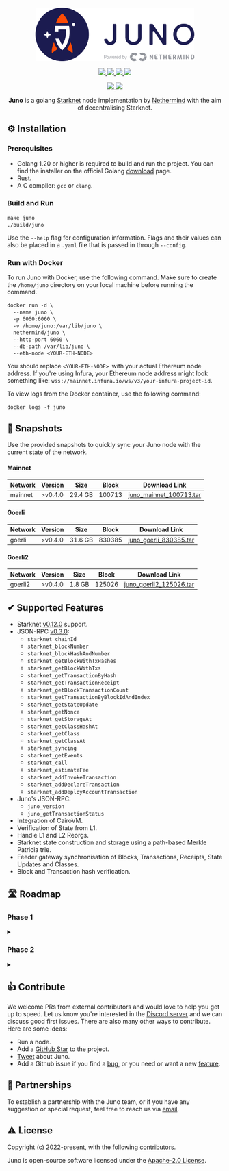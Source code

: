 <p align="center">
  <a href="https://github.com/NethermindEth/juno">
    <img alt="Juno Logo" height="125" src="./.github/Juno_Dark_Powered_by_Nethermind.png">
  </a>
  <br>
</p>

<p align="center">
  <a href="https://pkg.go.dev/github.com/NethermindEth/juno">
    <img src="https://pkg.go.dev/badge/github.com/NethermindEth/juno.svg">
  </a>
  <a href="https://goreportcard.com/report/github.com/NethermindEth/juno">
    <img src="https://goreportcard.com/badge/github.com/NethermindEth/juno">
  </a>
  <a href="https://github.com/NethermindEth/juno/actions">
    <img src="https://github.com/NethermindEth/juno/actions/workflows/juno-test.yml/badge.svg">
  </a>
  <a href="https://codecov.io/gh/NethermindEth/juno">
    <img src="https://codecov.io/gh/NethermindEth/juno/branch/main/graph/badge.svg">
  </a>

</p>
<p align="center">
  <a href="https://discord.gg/TcHbSZ9ATd">
    <img src="https://img.shields.io/badge/Discord-5865F2?style=for-the-badge&logo=discord&logoColor=white">
  </a>
  <a href="https://twitter.com/nethermindeth?s=20&t=xLC_xrid_f17DJqdJ2EZnA">
    <img src="https://img.shields.io/badge/Twitter-1DA1F2?style=for-the-badge&logo=twitter&logoColor=white">
  </a>
</p>


<p align="center">
  <b>Juno</b> is a golang <a href="https://starknet.io/">Starknet</a> node implementation by <a href="https://nethermind.io/">Nethermind</a> with the aim of decentralising Starknet.
</p>

## ⚙️ Installation

### Prerequisites

- Golang 1.20 or higher is required to build and run the project. You can find the installer on
  the official Golang [download](https://go.dev/doc/install) page.
- [Rust](https://www.rust-lang.org/tools/install).
- A C compiler: `gcc` or `clang`.

### Build and Run

```shell
make juno
./build/juno
```
Use the `--help` flag for configuration information.
Flags and their values can also be placed in a `.yaml` file that is passed in through `--config`.

### Run with Docker

To run Juno with Docker, use the following command. Make sure to create the `/home/juno` directory on your local machine before running the command.

```shell
docker run -d \
  --name juno \
  -p 6060:6060 \
  -v /home/juno:/var/lib/juno \
  nethermind/juno \
  --http-port 6060 \
  --db-path /var/lib/juno \
  --eth-node <YOUR-ETH-NODE>
```

You should replace `<YOUR-ETH-NODE> `with your actual Ethereum node address.
If you're using Infura, your Ethereum node address might look something like: `wss://mainnet.infura.io/ws/v3/your-infura-project-id`.

To view logs from the Docker container, use the following command:

```shell
docker logs -f juno
```

## 📸 Snapshots

Use the provided snapshots to quickly sync your Juno node with the current state of the network. 

#### Mainnet

| Network | Version | Size | Block | Download Link |
| ------- | ------- | ---- | ----- | ------------- |
| mainnet | >v0.4.0  | 29.4 GB | 100713 | [juno_mainnet_100713.tar](https://juno-snapshot.s3.us-east-2.amazonaws.com/mainnet/juno_mainnet_v0.4.0_100713.tar) |

#### Goerli

| Network | Version | Size | Block | Download Link |
| ------- | ------- | ---- | ----- | ------------- |
| goerli | >v0.4.0 | 31.6 GB | 830385 | [juno_goerli_830385.tar](https://juno-snapshot.s3.us-east-2.amazonaws.com/goerli/juno_goerli_v0.4.0_830385.tar) |

#### Goerli2

| Network | Version | Size | Block | Download Link |
| ------- | ------- | ---- | ----- | ------------- |
| goerli2 | >v0.4.0 | 1.8 GB | 125026 | [juno_goerli2_125026.tar](https://juno-snapshot.s3.us-east-2.amazonaws.com/goerli2/juno_goerli2_v0.4.0_125026.tar) |

## ✔ Supported Features

- Starknet [v0.12.0](https://www.starknet.io/en/posts/ecosystem/starknet-quantum-leap-major-throughput-improvements-are-here) support.
- JSON-RPC [v0.3.0](https://github.com/starkware-libs/starknet-specs/releases/tag/v0.3.0):
  - `starknet_chainId`
  - `starknet_blockNumber`
  - `starknet_blockHashAndNumber`
  - `starknet_getBlockWithTxHashes`
  - `starknet_getBlockWithTxs`
  - `starknet_getTransactionByHash`
  - `starknet_getTransactionReceipt`
  - `starknet_getBlockTransactionCount`
  - `starknet_getTransactionByBlockIdAndIndex`
  - `starknet_getStateUpdate`
  - `starknet_getNonce`
  - `starknet_getStorageAt`
  - `starknet_getClassHashAt`
  - `starknet_getClass`
  - `starknet_getClassAt`
  - `starknet_syncing`
  - `starknet_getEvents`
  - `starknet_call`
  - `starknet_estimateFee`
  - `starknet_addInvokeTransaction`
  - `starknet_addDeclareTransaction`
  - `starknet_addDeployAccountTransaction`
- Juno's JSON-RPC:
  - `juno_version`
  - `juno_getTransactionStatus`
- Integration of CairoVM. 
- Verification of State from L1.
- Handle L1 and L2 Reorgs.
- Starknet state construction and storage using a path-based Merkle Patricia trie.
- Feeder gateway synchronisation of Blocks, Transactions, Receipts, State Updates and Classes.
- Block and Transaction hash verification.

## 🛣 Roadmap

### Phase 1

<details>
<summary></summary>

* [X] Flat DB implementation of trie
* [X] Go implementation of crypto primitives
  * [X] Pedersen hash
  * [X] Starknet_Keccak
  * [X] Felt
* [X] Feeder gateway synchronisation
  * [X] State Update
  * [X] Blocks
  * [X] Transactions
  * [X] Class
* [X] Implement the following core data structures, and their Hash calculations
  * [X] Blocks
  * [X] Transactions and Transaction Receipts
  * [X] Contracts and Classes
* [X] Storing blocks, transactions and State updates in a local DB
* [X] Basic RPC (in progress)
  * [X] `starknet_chainId`
  * [X] `starknet_blockNumber`
  * [X] `starknet_blockHashAndNumber`
  * [X] `starknet_getBlockWithTxHashes`
  * [X] `starknet_getBlockWithTxs`
  * [X] `starknet_getTransactionByHash`
  * [X] `starknet_getTransactionReceipt`
  * [X] `starknet_getBlockTransactionCount`
  * [X] `starknet_getTransactionByBlockIdAndIndex`
  * [X] `starknet_getStateUpdate`

</details>

### Phase 2

<details>
<summary></summary>

The focus of Phase 2 will be to Verify the state from layer 1 and implement the remaining JSON-RPC endpoints.

* [X] Starknet v0.11.0 support
    * [X] Poseidon state trie support
* [X] Blockchain: implement blockchain reorganization logic.
* [X] Synchronisation: implement verification of state from layer 1.
* [X] JSON-RPC API [v0.3.0](https://github.com/starkware-libs/starknet-specs/releases/tag/v0.3.0):
    * [X] Implement the remaining endpoints:
        * [X] `starknet_syncing`
        * [X] `starknet_getNonce`
        * [X] `starknet_getStorageAt`
        * [X] `starknet_getClassHashAt`
        * [X] `starknet_getClass`
        * [X] `starknet_getClassAt`
        * [X] `starknet_getEvents`
* [X] Integration of CairoVM:
  * [X] `starknet_call`
  * [X] `starknet_estimateFee`
* [X] JSON-RPC Write API [v0.3.0](https://github.com/starkware-libs/starknet-specs/releases/tag/v0.3.0):
    * [X] `starknet_addInvokeTransaction`
    * [X] `starknet_addDeclareTransaction`
    * [X] `starknet_addDeployAccountTransaction`

</details>

## 👍 Contribute

We welcome PRs from external contributors and would love to help you get up to speed.
Let us know you're interested in the [Discord server](https://discord.gg/TcHbSZ9ATd) and we can discuss good first issues.
There are also many other ways to contribute. Here are some ideas:

* Run a node.
* Add a [GitHub Star](https://github.com/NethermindEth/juno/stargazers) to the project.
* [Tweet](https://twitter.com/intent/tweet?url=https%3A%2F%2Fgithub.com%2FNethermindEth%2Fjuno&via=nethermindeth&text=Juno%20is%20Awesome%2C%20they%20are%20working%20hard%20to%20bring%20decentralization%20to%20StarkNet&hashtags=StarkNet%2CJuno%2CEthereum) about Juno.
* Add a Github issue if you find a [bug](https://github.com/NethermindEth/juno/issues/new?assignees=&labels=&template=bug_report.md&title=), or you need or want a new [feature](https://github.com/NethermindEth/juno/issues/new?assignees=&labels=&template=feature_request.md&title=).

## 🤝 Partnerships

To establish a partnership with the Juno team, or if you have any suggestion or special request, feel free to reach us
via [email](mailto:juno@nethermind.io).

## ⚠️ License

Copyright (c) 2022-present, with the following [contributors](https://github.com/NethermindEth/juno/graphs/contributors).

Juno is open-source software licensed under the [Apache-2.0 License](https://github.com/NethermindEth/juno/blob/main/LICENSE).
